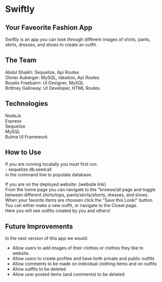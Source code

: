 # Swiftly

## Your Faveorite Fashion App

Swiftly is an app you can look through different images of shirts, pants, skirts, dresses, and shoes to create an outfit.

## The Team

Abdul Shaikh: Sequelize, Api Routes <br> Olivier Auberger: MySQL, Ideation, Api Routes<br> Rosalis Freebairn: UI Designer, MySQL <br> Brittney Galloway: UI Developer, HTML Routes

## Technologies

NodeJs <br> Express<br> Sequelize <br> MySQL <br> Bulma UI Framework<br>

## How to Use

If you are running localally you must first
run:<br> - sequelize db:seed:all <br>in the command line to populate database.

If you are on the deployed website:
{website link}<br>
From the home page you can navigate to the "browse/all page and toggle between different shirts/tops, pants/skirts/shorts, dresses, and shoes.
<br>When your favorite items are choosen click the "Save this Look!" button. <br>You can either make a new outfit, or navigate to the Closet page.
<br> Here you will see outfits created by you and others!

## Future Improvements

In the next version of this app we would:
<br>

- Allow users to add images of their clothes or clothes they like to website.
- Allow users to create profiles and have both private and public outfits
- Allow comments to be made on individual clothing items and on outfits
- Allow outfits to be deleted
- Allow user posted items (and comments) to be deleted
